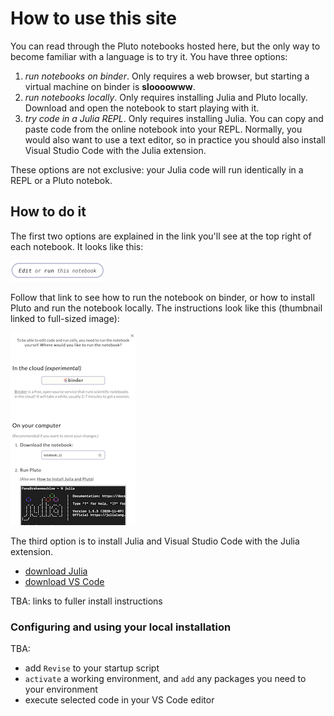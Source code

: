 # How to use this site

You can read through the Pluto notebooks hosted here, but the only way to become familiar with a language is to try it.  You have three options:

1. *run notebooks on binder*.  Only requires a web browser, but starting a virtual machine on binder is **sloooowww**.
2. *run notebooks locally*.  Only requires installing Julia and Pluto locally.  Download and open the notebook to start playing with it.
3. *try code in a Julia REPL*.  Only requires installing Julia. You can copy and paste code from the online notebook into your REPL. Normally, you would also want to use a text editor, so in practice you should also install Visual Studio Code with the Julia extension.

These options are not exclusive: your Julia code will run identically in a REPL or a Pluto notebok.





## How to do it



The first two options are explained in the link you'll see at the top right of each notebook.  It looks like this:

[![edit-run](./edit-run-small.png)](./edit-run.png)

Follow that link to see how to run the notebook on binder, or how to install Pluto and run the notebook locally.  The instructions look like this (thumbnail linked to full-sized image):

[![options](./options-small.png)](./options.png)


The third option is to install Julia and Visual Studio Code with the Julia extension.

- [download Julia](https://julialang.org/downloads/)
- [download VS Code](https://julialang.org/downloads/)

TBA: links to fuller install instructions


### Configuring and using your local installation

TBA:

- add `Revise` to your startup script
- `activate` a working environment, and `add` any packages you need to your environment
- execute selected code in your VS Code editor

